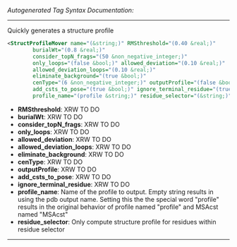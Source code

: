 <!-- THIS IS AN AUTOGENERATED FILE: Don't edit it directly, instead change the schema definition in the code itself. -->

_Autogenerated Tag Syntax Documentation:_

---
Quickly generates a structure profile

```xml
<StructProfileMover name="(&string;)" RMSthreshold="(0.40 &real;)"
        burialWt="(0.8 &real;)"
        consider_topN_frags="(50 &non_negative_integer;)"
        only_loops="(false &bool;)" allowed_deviation="(0.10 &real;)"
        allowed_deviation_loops="(0.10 &real;)"
        eliminate_background="(true &bool;)"
        cenType="(6 &non_negative_integer;)" outputProfile="(false &bool;)"
        add_csts_to_pose="(true &bool;)" ignore_terminal_residue="(true &bool;)"
        profile_name="(profile &string;)" residue_selector="(&string;)" />
```

-   **RMSthreshold**: XRW TO DO
-   **burialWt**: XRW TO DO
-   **consider_topN_frags**: XRW TO DO
-   **only_loops**: XRW TO DO
-   **allowed_deviation**: XRW TO DO
-   **allowed_deviation_loops**: XRW TO DO
-   **eliminate_background**: XRW TO DO
-   **cenType**: XRW TO DO
-   **outputProfile**: XRW TO DO
-   **add_csts_to_pose**: XRW TO DO
-   **ignore_terminal_residue**: XRW TO DO
-   **profile_name**: Name of the profile to output. Empty string results in using the pdb output name. Setting this the the special word "profile" results in the original behavior of profile named "profile" and MSAcst named "MSAcst"
-   **residue_selector**: Only compute structure profile for residues within residue selector

---
